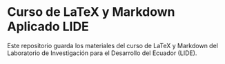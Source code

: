# Curso de LaTeX y Markdown Aplicado LIDE

Este repositorio guarda los materiales del curso de LaTeX y Markdown del Laboratorio de Investigación para el Desarrollo del Ecuador (LIDE).
